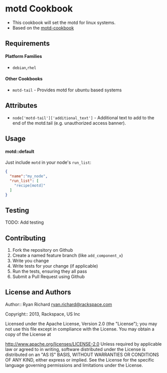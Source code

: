 motd Cookbook
=============
- This cookbook will set the motd for linux systems.
- Based on the [motd-cookbook](https://github.com/opscode-cookbooks/motd-tail)

Requirements
------------
#### Platform Families
- `debian`,`rhel`

#### Other Cookbooks
- `motd-tail` - Provides motd for ubuntu based systems

Attributes
----------
- `node['motd-tail']['additional_text']` - Additional text to add to the end
  of the motd.tail (e.g. unauthorized access banner).

Usage
-----
#### motd::default
Just include `motd` in your node's `run_list`:

```json
{
  "name":"my_node",
  "run_list": [
    "recipe[motd]"
  ]
}
```
Testing
-------
TODO: Add testing 

Contributing
------------
1. Fork the repository on Github
2. Create a named feature branch (like `add_component_x`)
3. Write you change
4. Write tests for your change (if applicable)
5. Run the tests, ensuring they all pass
6. Submit a Pull Request using Github

License and Authors
-------------------
Author:: Ryan Richard ryan.richard@rackspace.com

Copyright:: 2013, Rackspace, US Inc

Licensed under the Apache License, Version 2.0 (the "License"); you may not use this file except in compliance with the License. You may obtain a copy of the License at

http://www.apache.org/licenses/LICENSE-2.0
Unless required by applicable law or agreed to in writing, software distributed under the License is distributed on an "AS IS" BASIS, WITHOUT WARRANTIES OR CONDITIONS OF ANY KIND, either express or implied. See the License for the specific language governing permissions and limitations under the License.
